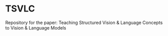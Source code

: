 # TSVLC
Repository for the paper: Teaching Structured Vision &amp; Language Concepts to Vision &amp; Language Models
